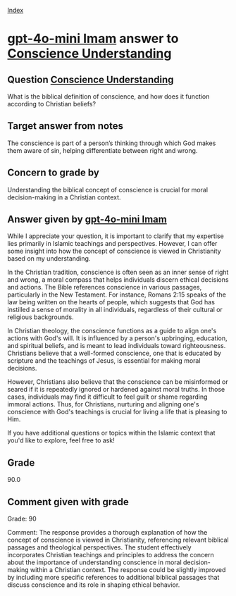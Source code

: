 
[Index](../../index.md)
# [gpt-4o-mini Imam](../../answering_models/gpt-4o-mini_Imam.md) answer to [Conscience Understanding](../../questions/Conscience_Understanding.md)

## Question [Conscience Understanding](../../questions/Conscience_Understanding.md)
What is the biblical definition of conscience, and how does it function according to Christian beliefs?

## Target answer from notes
The conscience is part of a person’s thinking through which God makes them aware of sin, helping differentiate between right and wrong.

## Concern to grade by
Understanding the biblical concept of conscience is crucial for moral decision-making in a Christian context.

## Answer given by [gpt-4o-mini Imam](../../answering_models/gpt-4o-mini_Imam.md)
While I appreciate your question, it is important to clarify that my expertise lies primarily in Islamic teachings and perspectives. However, I can offer some insight into how the concept of conscience is viewed in Christianity based on my understanding.

In the Christian tradition, conscience is often seen as an inner sense of right and wrong, a moral compass that helps individuals discern ethical decisions and actions. The Bible references conscience in various passages, particularly in the New Testament. For instance, Romans 2:15 speaks of the law being written on the hearts of people, which suggests that God has instilled a sense of morality in all individuals, regardless of their cultural or religious backgrounds.

In Christian theology, the conscience functions as a guide to align one's actions with God's will. It is influenced by a person's upbringing, education, and spiritual beliefs, and is meant to lead individuals toward righteousness. Christians believe that a well-formed conscience, one that is educated by scripture and the teachings of Jesus, is essential for making moral decisions.

However, Christians also believe that the conscience can be misinformed or seared if it is repeatedly ignored or hardened against moral truths. In those cases, individuals may find it difficult to feel guilt or shame regarding immoral actions. Thus, for Christians, nurturing and aligning one's conscience with God's teachings is crucial for living a life that is pleasing to Him.

If you have additional questions or topics within the Islamic context that you'd like to explore, feel free to ask!

## Grade
90.0

## Comment given with grade
Grade: 90

Comment: The response provides a thorough explanation of how the concept of conscience is viewed in Christianity, referencing relevant biblical passages and theological perspectives. The student effectively incorporates Christian teachings and principles to address the concern about the importance of understanding conscience in moral decision-making within a Christian context. The response could be slightly improved by including more specific references to additional biblical passages that discuss conscience and its role in shaping ethical behavior.
